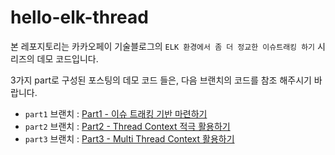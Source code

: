 # hello-elk-thread

본 레포지토리는 카카오페이 기술블로그의 `ELK 환경에서 좀 더 정교한 이슈트래킹 하기` 시리즈의 데모 코드입니다.

3가지 part로 구성된 포스팅의 데모 코드 들은, 다음 브랜치의 코드를 참조 해주시기 바랍니다.

- `part1` 브랜치 : [Part1 - 이슈 트래킹 기반 마련하기]() 
- `part2` 브랜치 : [Part2 - Thread Context 적극 활용하기]()
- `part3` 브랜치 : [Part3 - Multi Thread Context 활용하기]()

